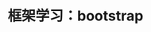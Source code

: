 ---
layout: post
title: "框架学习：bootstrap"
keyword: "bootstrap"
description: "框架学习：bootstrap"
category: code
tags: [code,bootstrap]
---